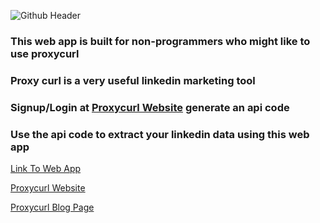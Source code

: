 ![Github Header](https://user-images.githubusercontent.com/83256563/201258837-0e8bd26a-5503-4982-b273-8343a6f350ee.png)


### This web app is built for non-programmers who might like to use proxycurl

### Proxy curl is a very useful linkedin marketing tool

### Signup/Login at [Proxycurl Website](https://nubela.co) generate an api code

### Use the api code to extract your linkedin data using this web app

[Link To Web App](https://proxycurl.streamlit.app/)

[Proxycurl Website](https://nubela.co)

[Proxycurl Blog Page](https://nubela.co/blog/)
